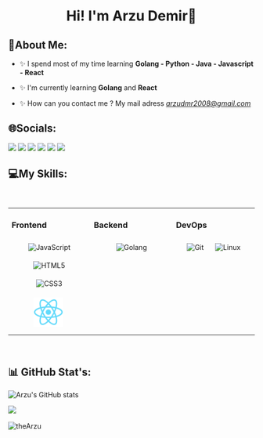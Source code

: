 <h1 align="center">Hi! I'm Arzu Demir👋</h1>

🌈About Me:
-----------------------------------------

- ✨ I spend most of my time learning **Golang - Python - Java - Javascript - React**

- ✨ I'm currently learning **Golang** and **React**

- ✨ How can you contact me ? My mail adress *arzudmr2008@gmail.com*


🌐Socials:
-----------------------------------------

<a href="https://twitter.com/arzuups/" target="_blank"><img src="https://img.shields.io/badge/Twitter-1DA1F2?style=for-the-badge&logo=twitter&logoColor=white" target="_blank"></a>
<a href="https://open.spotify.com/user/31finxanuy73c7i3gre5v6g7ht4u" target="_blank"><img src="https://img.shields.io/badge/Spotify-1ED760?&style=for-the-badge&logo=spotify&logoColor=white" target="_blank"></a>
<a href="https://www.linkedin.com/in/arzuups/" target="_blank"><img src="https://img.shields.io/badge/-LinkedIn-%230077B5?style=for-the-badge&logo=linkedin&logoColor=white" target="_blank"></a>
<a href="https://medium.com/@arzuups" target="_blank"><img src="https://img.shields.io/badge/Medium-12100E?style=for-the-badge&logo=medium&logoColor=white" target="_blank" /></a>
<a href="https://linktr.ee/arzuups" target="_blank"><img src="https://img.shields.io/badge/linktree-1de9b6?style=for-the-badge&logo=linktree&logoColor=white" target="_blank"></a>
<a href="https://stackoverflow.com/users/21285076/arzu-demir" target="blank"><img src="https://img.shields.io/badge/-Stackoverflow-FE7A16?style=for-the-badge&logo=stack-overflow&logoColor=white" target="_blank" /></a>
</p>

💻My Skills:
-----------------------------------------
<br/>  

<table><tr><td valign="top" width="33%">

### Frontend  
<div align="center">
<img style="margin: 10px" src="https://profilinator.rishav.dev/skills-assets/javascript-original.svg" alt="JavaScript" height="60" />
<img style="margin: 10px" src="https://profilinator.rishav.dev/skills-assets/html5-original-wordmark.svg" alt="HTML5" height="60" />  
<img style="margin: 10px" src="https://profilinator.rishav.dev/skills-assets/css3-original-wordmark.svg" alt="CSS3" height="60" /> 
<img style="margin: 10px" src="https://raw.githubusercontent.com/devicons/devicon/master/icons/react/react-original.svg" alt ="React" height="60"> <img/>
</div>

</td><td valign="top" width="33%">

 
### Backend
<div align="center">
<img style="margin: 10px" src="https://profilinator.rishav.dev/skills-assets/go-original.svg" alt="Golang" height="60" />
</div>

</td><td valign="top" width="33%">
 
 
### DevOps
<div align="center">
<img style="margin: 10px" src="https://profilinator.rishav.dev/skills-assets/git-scm-icon.svg" alt="Git" height="60" />
<img style="margin: 10px" src="https://profilinator.rishav.dev/skills-assets/linux-original.svg" alt="Linux" height="60" />
</div>

</td></tr></table>  

<br/> 

📊 GitHub Stat's:
------------------------------------------
 
![Arzu's GitHub stats](https://github-readme-stats.vercel.app/api?username=arzuups&show_icons=true&theme=radical)
  
![](https://github-profile-summary-cards.vercel.app/api/cards/profile-details?username=arzuups&theme=radical)

  
<p align="left"> <img src="https://komarev.com/ghpvc/?username=arzuups&label=Profile%20views&color=0e75b6&style=flat" alt="theArzu" /> </p>
